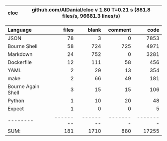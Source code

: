 
cloc|github.com/AlDanial/cloc v 1.80  T=0.21 s (881.8 files/s, 96681.3 lines/s)
--- | ---

Language|files|blank|comment|code
:-------|-------:|-------:|-------:|-------:
JSON|78|3|0|7853
Bourne Shell|58|724|725|4971
Markdown|24|752|0|3281
Dockerfile|12|111|58|456
YAML|2|29|13|354
make|2|66|49|181
Bourne Again Shell|3|15|15|106
Python|1|10|20|48
Expect|1|0|0|5
--------|--------|--------|--------|--------
SUM:|181|1710|880|17255
